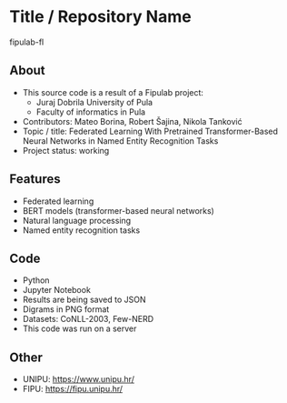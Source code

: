 # Title / Repository Name

fipulab-fl

## About

* This source code is a result of a Fipulab project:
  * Juraj Dobrila University of Pula
  * Faculty of informatics in Pula
* Contributors: Mateo Borina, Robert Šajina, Nikola Tanković
* Topic / title: Federated Learning With Pretrained Transformer-Based Neural Networks in Named Entity Recognition Tasks
* Project status: working

## Features

* Federated learning
* BERT models (transformer-based neural networks)
* Natural language processing
* Named entity recognition tasks

## Code

* Python
* Jupyter Notebook
* Results are being saved to JSON
* Digrams in PNG format
* Datasets: CoNLL-2003, Few-NERD
* This code was run on a server

## Other

* UNIPU: https://www.unipu.hr/
* FIPU: https://fipu.unipu.hr/
